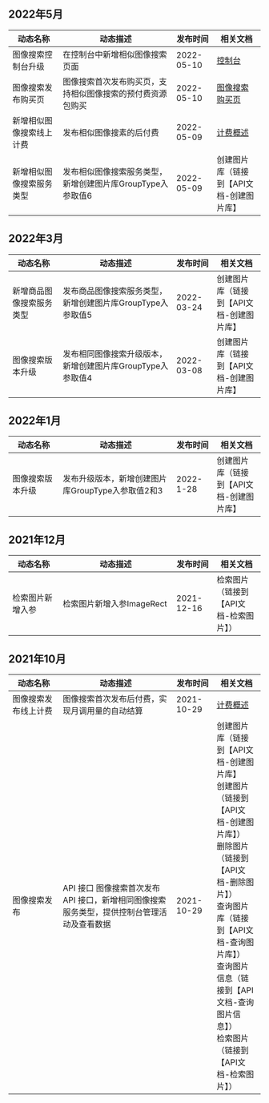 <style> table th:nth-of-type(1) {width:20%; } table th:nth-of-type(2){ width:45%; } table th:nth-of-type(3){ width:16%; } table th:nth-of-type(4){ width:19%; } </style>
## 2022年5月
| 动态名称                 | 动态描述                                                   | 发布时间  | 相关文档                                                     |
| ------------------------ | ---------------------------------------------------------- | --------- | ------------------------------------------------------------ |
| 图像搜索控制台升级       | 在控制台中新增相似图像搜索页面                             | 2022-05-10 | [控制台](https://console.cloud.tencent.com/tiia/searchimage) |
| 图像搜索发布购买页       | 图像搜索首次发布购买页，支持相似图像搜索的预付费资源包购买 | 2022-05-10 | [图像搜索购买页](https://buy.cloud.tencent.com/tiia_search)  |
| 新增相似图像搜索线上计费 | 发布相似图像搜素的后付费                                   | 2022-05-09  | [计费概述](https://cloud.tencent.com/document/product/1589/74549) |
| 新增相似图像搜索服务类型 | 发布相似图像搜索服务类型，新增创建图片库GroupType入参取值6 | 2022-05-09  | 创建图片库（链接到【API文档-创建图片库】                     |

## 2022年3月

| 动态名称                 | 动态描述                                                   | 发布时间  | 相关文档                                 |
| ------------------------ | ---------------------------------------------------------- | --------- | ---------------------------------------- |
| 新增商品图像搜索服务类型 | 发布商品图像搜索服务类型，新增创建图片库GroupType入参取值5 | 2022-03-24 | 创建图片库（链接到【API文档-创建图片库】 |
| 图像搜索版本升级         | 发布相同图像搜索升级版本，新增创建图片库GroupType入参取值4 | 2022-03-08  | 创建图片库（链接到【API文档-创建图片库】 |

## 2022年1月

| 动态名称         | 动态描述                                          | 发布时间  | 相关文档                                 |
| ---------------- | ------------------------------------------------- | --------- | ---------------------------------------- |
| 图像搜索版本升级 | 发布升级版本，新增创建图片库GroupType入参取值2和3 | 2022-1-28 | 创建图片库（链接到【API文档-创建图片库】 |

## 2021年12月

| 动态名称         | 动态描述                  | 发布时间   | 相关文档                               |
| ---------------- | ------------------------- | ---------- | -------------------------------------- |
| 检索图片新增入参 | 检索图片新增入参ImageRect | 2021-12-16 | 检索图片（链接到【API文档-检索图片】） |

## 2021年10月

| 动态名称             | 动态描述                                                     | 发布时间   | 相关文档                                                     |
| -------------------- | ------------------------------------------------------------ | ---------- | ------------------------------------------------------------ |
| 图像搜索发布线上计费 | 图像搜索首次发布后付费，实现月调用量的自动结算               | 2021-10-29 | [计费概述](https://cloud.tencent.com/document/product/1589/74549) |
| 图像搜索发布         | API 接口	图像搜索首次发布 API 接口，新增相同图像搜索服务类型，提供控制台管理活动及查看数据 | 2021-10-29 | 创建图片库（链接到【API文档-创建图片库】</br>创建图片（链接到【API文档-创建图片库】）</br>删除图片（链接到【API文档-删除图片】）</br>查询图片库（链接到【API文档-查询图片库】）</br>查询图片信息（链接到【API文档-查询图片信息】）</br>检索图片（链接到【API文档-检索图片】） |
